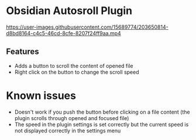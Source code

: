 # Obsidian Autosroll Plugin




https://user-images.githubusercontent.com/15689774/203650814-d8bd8164-c4c5-46cd-8cfe-8207f24ff9aa.mp4


## Features
- Adds a button to scroll the content of opened file
- Right click on the button to change the scroll speed

# Known issues
- Doesn't work if you push the button before clicking on a file content (the plugin scrolls through opened and focused file)
- The speed in the plugin settings is set correctly but the current speed is not displayed correctly in the settings menu
